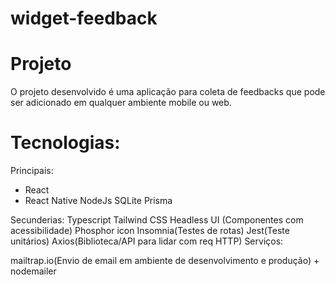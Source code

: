 # widget-feedback

# Projeto
O projeto desenvolvido é uma aplicação para coleta de feedbacks que pode ser adicionado em qualquer ambiente mobile ou web.

# Tecnologias:

Principais:
* React
* React Native
NodeJs
SQLite
Prisma

Secunderias:
Typescript
Tailwind CSS
Headless UI (Componentes com acessibilidade)
Phosphor icon
Insomnia(Testes de rotas)
Jest(Teste unitários)
Axios(Biblioteca/API para lidar com req HTTP)
Serviços:

mailtrap.io(Envio de email em ambiente de desenvolvimento e produção) + nodemailer
